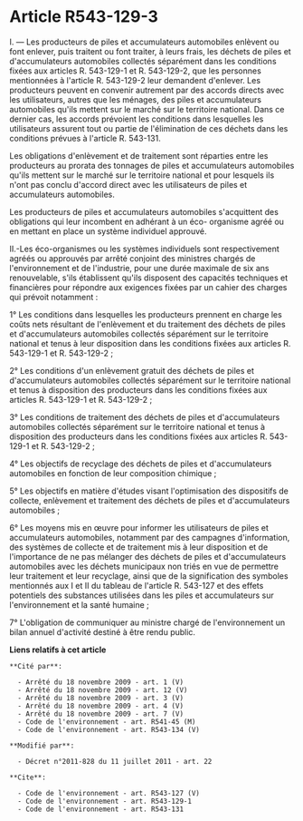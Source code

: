 # Article R543-129-3

I. ― Les producteurs de piles et accumulateurs automobiles enlèvent ou font enlever, puis traitent ou font traiter, à leurs
frais, les déchets de piles et d'accumulateurs automobiles collectés séparément dans les conditions fixées aux articles R.
543-129-1 et R. 543-129-2, que les personnes mentionnées à l'article R. 543-129-2 leur demandent d'enlever. Les producteurs
peuvent en convenir autrement par des accords directs avec les utilisateurs, autres que les ménages, des piles et
accumulateurs automobiles qu'ils mettent sur le marché sur le territoire national. Dans ce dernier cas, les accords prévoient
les conditions dans lesquelles les utilisateurs assurent tout ou partie de l'élimination de ces déchets dans les conditions
prévues à l'article R. 543-131. 

Les obligations d'enlèvement et de traitement sont réparties entre les producteurs au prorata des tonnages de piles et
accumulateurs automobiles qu'ils mettent sur le marché sur le territoire national et pour lesquels ils n'ont pas conclu
d'accord direct avec les utilisateurs de piles et accumulateurs automobiles. 

Les producteurs de piles et accumulateurs automobiles s'acquittent des obligations qui leur incombent en adhérant à un éco-
organisme agréé ou en mettant en place un système individuel approuvé. 

II.-Les éco-organismes ou les systèmes individuels sont respectivement agréés ou approuvés par arrêté conjoint des ministres
chargés de l'environnement et de l'industrie, pour une durée maximale de six ans renouvelable, s'ils établissent qu'ils
disposent des capacités techniques et financières pour répondre aux exigences fixées par un cahier des charges qui prévoit
notamment : 

1° Les conditions dans lesquelles les producteurs prennent en charge les coûts nets résultant de l'enlèvement et du
traitement des déchets de piles et d'accumulateurs automobiles collectés séparément sur le territoire national et tenus à
leur disposition dans les conditions fixées aux articles R. 543-129-1 et R. 543-129-2 ; 

2° Les conditions d'un enlèvement gratuit des déchets de piles et d'accumulateurs automobiles collectés séparément sur le
territoire national et tenus à disposition des producteurs dans les conditions fixées aux articles R. 543-129-1 et R.
543-129-2 ; 

3° Les conditions de traitement des déchets de piles et d'accumulateurs automobiles collectés séparément sur le territoire
national et tenus à disposition des producteurs dans les conditions fixées aux articles R. 543-129-1 et R. 543-129-2 ; 

4° Les objectifs de recyclage des déchets de piles et d'accumulateurs automobiles en fonction de leur composition chimique ; 

5° Les objectifs en matière d'études visant l'optimisation des dispositifs de collecte, enlèvement et traitement des déchets
de piles et d'accumulateurs automobiles ; 

6° Les moyens mis en œuvre pour informer les utilisateurs de piles et accumulateurs automobiles, notamment par des campagnes
d'information, des systèmes de collecte et de traitement mis à leur disposition et de l'importance de ne pas mélanger des
déchets de piles et d'accumulateurs automobiles avec les déchets municipaux non triés en vue de permettre leur traitement et
leur recyclage, ainsi que de la signification des symboles mentionnés aux I et II du tableau de l'article R. 543-127 et des
effets potentiels des substances utilisées dans les piles et accumulateurs sur l'environnement et la santé humaine ; 

7° L'obligation de communiquer au ministre chargé de l'environnement un bilan annuel d'activité destiné à être rendu public.

**Liens relatifs à cet article**

	**Cité par**:

	  - Arrêté du 18 novembre 2009 - art. 1 (V)
	  - Arrêté du 18 novembre 2009 - art. 12 (V)
	  - Arrêté du 18 novembre 2009 - art. 3 (V)
	  - Arrêté du 18 novembre 2009 - art. 4 (V)
	  - Arrêté du 18 novembre 2009 - art. 7 (V)
	  - Code de l'environnement - art. R541-45 (M)
	  - Code de l'environnement - art. R543-134 (V)

	**Modifié par**:

	  - Décret n°2011-828 du 11 juillet 2011 - art. 22

	**Cite**:

	  - Code de l'environnement - art. R543-127 (V)
	  - Code de l'environnement - art. R543-129-1
	  - Code de l'environnement - art. R543-131
